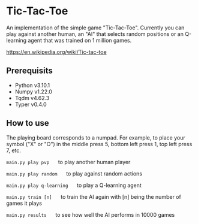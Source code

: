 # Tic-Tac-Toe
An implementation of the simple game "Tic-Tac-Toe". Currently you can play against another human, an "AI" that selects random positions or an Q-learning agent that was trained on 1 million games.

<https://en.wikipedia.org/wiki/Tic-tac-toe>

## Prerequisits
* Python v3.10.1
* Numpy v1.22.0
* Tqdm v4.62.3
* Typer v0.4.0

## How to use
The playing board corresponds to a numpad. For example, to place your symbol ("X" or "O") in the middle press 5, bottom left press 1, top left press 7, etc.

`main.py play pvp` &nbsp;&nbsp;&nbsp;&nbsp; to play another human player

`main.py play random` &nbsp;&nbsp;&nbsp;&nbsp; to play against random actions 

`main.py play q-learning` &nbsp;&nbsp;&nbsp;&nbsp; to play a Q-learning agent

`main.py train [n]` &nbsp;&nbsp;&nbsp;&nbsp; to train the AI again with [n] being the number of games it plays

`main.py results` &nbsp;&nbsp;&nbsp;&nbsp; to see how well the AI performs in 10000 games

